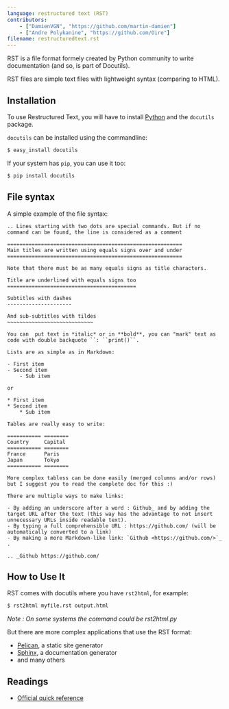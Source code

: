 ```yaml
---
language: restructured text (RST)
contributors:
    - ["DamienVGN", "https://github.com/martin-damien"]
    - ["Andre Polykanine", "https://github.com/Oire"]
filename: restructuredtext.rst
---
```


RST is a file format formely created by Python community to write documentation (and so, is part of Docutils).

RST files are simple text files with lightweight syntax (comparing to HTML).


## Installation

To use Restructured Text, you will have to install [Python](http://www.python.org) and the `docutils` package.

`docutils` can be installed using the commandline:

```bash
$ easy_install docutils
```

If your system has `pip`, you can use it too:

```bash
$ pip install docutils
```


## File syntax

A simple example of the file syntax:

```
.. Lines starting with two dots are special commands. But if no command can be found, the line is considered as a comment

=========================================================
Main titles are written using equals signs over and under
=========================================================

Note that there must be as many equals signs as title characters.

Title are underlined with equals signs too
==========================================

Subtitles with dashes
---------------------

And sub-subtitles with tildes
~~~~~~~~~~~~~~~~~~~~~~~~~~~~

You can  put text in *italic* or in **bold**, you can "mark" text as code with double backquote ``: ``print()``.

Lists are as simple as in Markdown:

- First item
- Second item
    - Sub item

or

* First item
* Second item
    * Sub item

Tables are really easy to write:

=========== ========
Country     Capital
=========== ========
France      Paris
Japan       Tokyo
=========== ========

More complex tabless can be done easily (merged columns and/or rows) but I suggest you to read the complete doc for this :)

There are multiple ways to make links:

- By adding an underscore after a word : Github_ and by adding the target URL after the text (this way has the advantage to not insert unnecessary URLs inside readable text).
- By typing a full comprehensible URL : https://github.com/ (will be automatically converted to a link)
- By making a more Markdown-like link: `Github <https://github.com/>`_ .

.. _Github https://github.com/

```


## How to Use It

RST comes with docutils where you have `rst2html`, for example:

```bash
$ rst2html myfile.rst output.html
```

*Note : On some systems the command could be rst2html.py*

But there are more complex applications that use the RST format:

- [Pelican](http://blog.getpelican.com/), a static site generator
- [Sphinx](http://sphinx-doc.org/), a documentation generator
- and many others


## Readings

- [Official quick reference](http://docutils.sourceforge.net/docs/user/rst/quickref.html)
